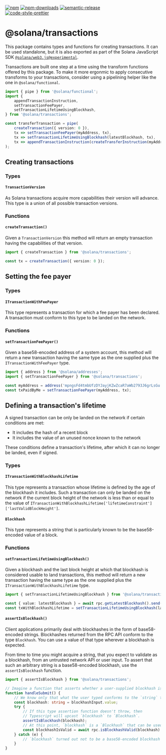 [![npm][npm-image]][npm-url]
[![npm-downloads][npm-downloads-image]][npm-url]
[![semantic-release][semantic-release-image]][semantic-release-url]
<br />
[![code-style-prettier][code-style-prettier-image]][code-style-prettier-url]

[code-style-prettier-image]: https://img.shields.io/badge/code_style-prettier-ff69b4.svg?style=flat-square
[code-style-prettier-url]: https://github.com/prettier/prettier
[npm-downloads-image]: https://img.shields.io/npm/dm/@solana/transactions/experimental.svg?style=flat
[npm-image]: https://img.shields.io/npm/v/@solana/transactions/experimental.svg?style=flat
[npm-url]: https://www.npmjs.com/package/@solana/transactions/v/experimental
[semantic-release-image]: https://img.shields.io/badge/%20%20%F0%9F%93%A6%F0%9F%9A%80-semantic--release-e10079.svg
[semantic-release-url]: https://github.com/semantic-release/semantic-release

# @solana/transactions

This package contains types and functions for creating transactions. It can be used standalone, but it is also exported as part of the Solana JavaScript SDK [`@solana/web3.js@experimental`](https://github.com/solana-labs/solana-web3.js/tree/master/packages/library).

Transactions are built one step at a time using the transform functions offered by this package. To make it more ergonmic to apply consecutive transforms to your transactions, consider using a pipelining helper like the one in `@solana/functional`.

```ts
import { pipe } from '@solana/functional';
import {
    appendTransactionInstruction,
    setTransactionFeePayer,
    setTransactionLifetimeUsingBlockhash,
} from '@solana/transactions';

const transferTransaction = pipe(
    createTransaction({ version: 0 }),
    tx => setTransactionFeePayer(myAddress, tx),
    tx => setTransactionLifetimeUsingBlockhash(latestBlockhash, tx),
    tx => appendTransactionInstruction(createTransferInstruction(myAddress, toAddress, amountInLamports), tx)
);
```

## Creating transactions

### Types

#### `TransactionVersion`

As Solana transactions acquire more capabilities their version will advance. This type is a union of all possible transaction versions.

### Functions

#### `createTransaction()`

Given a `TransactionVersion` this method will return an empty transaction having the capabilities of that version.

```ts
import { createTransaction } from '@solana/transactions';

const tx = createTransaction({ version: 0 });
```

## Setting the fee payer

### Types

#### `ITransactionWithFeePayer`

This type represents a transaction for which a fee payer has been declared. A transaction must conform to this type to be landed on the network.

### Functions

#### `setTransactionFeePayer()`

Given a base58-encoded address of a system account, this method will return a new transaction having the same type as the one supplied plus the `ITransactionWithFeePayer` type.

```ts
import { address } from '@solana/addresses';
import { setTransactionFeePayer } from '@solana/transactions';

const myAddress = address('mpngsFd4tmbUfzDYJayjKZwZcaR7aWb2793J6grLsGu');
const txPaidByMe = setTransactionFeePayer(myAddress, tx);
```

## Defining a transaction's lifetime

A signed transaction can be only be landed on the network if certain conditions are met:

-   It includes the hash of a recent block
-   It includes the value of an unused nonce known to the network

These conditions define a transaction's lifetime, after which it can no longer be landed, even if signed.

### Types

#### `ITransactionWithBlockhashLifetime`

This type represents a transaction whose lifetime is defined by the age of the blockhash it includes. Such a transaction can only be landed on the network if the current block height of the network is less than or equal to the value of `ITransactionWithBlockhashLifetime['lifetimeConstraint']['lastValidBlockHeight']`.

#### `Blockhash`

This type represents a string that is particularly known to be the base58-encoded value of a block.

### Functions

#### `setTransactionLifetimeUsingBlockhash()`

Given a blockhash and the last block height at which that blockhash is considered usable to land transactions, this method will return a new transaction having the same type as the one supplied plus the `ITransactionWithBlockhashLifetime` type.

```ts
import { setTransactionLifetimeUsingBlockhash } from '@solana/transactions';

const { value: latestBlockhash } = await rpc.getLatestBlockhash().send();
const txWithBlockhashLifetime = setTransactionLifetimeUsingBlockhash(latestBlockhash, tx);
```

#### `assertIsBlockhash()`

Client applications primarily deal with blockhashes in the form of base58-encoded strings. Blockhashes returned from the RPC API conform to the type `Blockhash`. You can use a value of that type wherever a blockhash is expected.

From time to time you might acquire a string, that you expect to validate as a blockhash, from an untrusted network API or user input. To assert that such an arbitrary string is a base58-encoded blockhash, use the `assertIsBlockhash` function.

```ts
import { assertIsBlockhash } from '@solana/transactions';

// Imagine a function that asserts whether a user-supplied blockhash is valid or not.
function handleSubmit() {
    // We know only that what the user typed conforms to the `string` type.
    const blockhash: string = blockhashInput.value;
    try {
        // If this type assertion function doesn't throw, then
        // Typescript will upcast `blockhash` to `Blockhash`.
        assertIsBlockhash(blockhash);
        // At this point, `blockhash` is a `Blockhash` that can be used with the RPC.
        const blockhashIsValid = await rpc.isBlockhashValid(blockhash).send();
    } catch (e) {
        // `blockhash` turned out not to be a base58-encoded blockhash
    }
}
```
